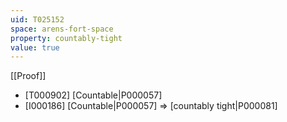 ```yaml
---
uid: T025152
space: arens-fort-space
property: countably-tight
value: true
---
```

[[Proof]]

* [T000902] [Countable|P000057]
* [I000186] [Countable|P000057] => [countably tight|P000081]

